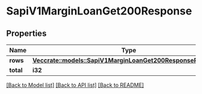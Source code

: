 # SapiV1MarginLoanGet200Response

## Properties

Name | Type | Description | Notes
------------ | ------------- | ------------- | -------------
**rows** | [**Vec<crate::models::SapiV1MarginLoanGet200ResponseRowsInner>**](_sapi_v1_margin_loan_get_200_response_rows_inner.md) |  | 
**total** | **i32** |  | 

[[Back to Model list]](../README.md#documentation-for-models) [[Back to API list]](../README.md#documentation-for-api-endpoints) [[Back to README]](../README.md)


